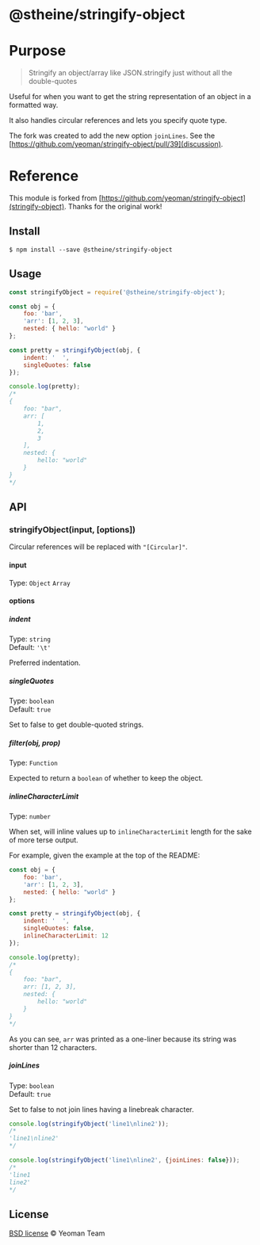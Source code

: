 # @stheine/stringify-object

<!-- toc -->

# Purpose

> Stringify an object/array like JSON.stringify just without all the double-quotes

Useful for when you want to get the string representation of an object in a formatted way.

It also handles circular references and lets you specify quote type.

The fork was created to add the new option `joinLines`.
See the [https://github.com/yeoman/stringify-object/pull/39](discussion).

# Reference

This module is forked from [https://github.com/yeoman/stringify-object](stringify-object).
Thanks for the original work!

## Install

```
$ npm install --save @stheine/stringify-object
```

## Usage

```js
const stringifyObject = require('@stheine/stringify-object');

const obj = {
	foo: 'bar',
	'arr': [1, 2, 3],
	nested: { hello: "world" }
};

const pretty = stringifyObject(obj, {
	indent: '  ',
	singleQuotes: false
});

console.log(pretty);
/*
{
	foo: "bar",
	arr: [
		1,
		2,
		3
	],
	nested: {
		hello: "world"
	}
}
*/
```


## API

### stringifyObject(input, [options])

Circular references will be replaced with `"[Circular]"`.

#### input

Type: `Object` `Array`

#### options

##### indent

Type: `string`<br>
Default: `'\t'`

Preferred indentation.

##### singleQuotes

Type: `boolean`<br>
Default: `true`

Set to false to get double-quoted strings.

##### filter(obj, prop)

Type: `Function`

Expected to return a `boolean` of whether to keep the object.

##### inlineCharacterLimit

Type: `number`

When set, will inline values up to `inlineCharacterLimit` length for the sake of more terse output.

For example, given the example at the top of the README:

```js
const obj = {
	foo: 'bar',
	'arr': [1, 2, 3],
	nested: { hello: "world" }
};

const pretty = stringifyObject(obj, {
	indent: '  ',
	singleQuotes: false,
	inlineCharacterLimit: 12
});

console.log(pretty);
/*
{
	foo: "bar",
	arr: [1, 2, 3],
	nested: {
		hello: "world"
	}
}
*/
```

As you can see, `arr` was printed as a one-liner because its string was shorter than 12 characters.

##### joinLines

Type: `boolean`<br>
Default: `true`

Set to false to not join lines having a linebreak character.

```js
console.log(stringifyObject('line1\nline2'));
/*
'line1\nline2'
*/

console.log(stringifyObject('line1\nline2', {joinLines: false}));
/*
'line1
line2'
*/
```

## License

[BSD license](http://opensource.org/licenses/bsd-license.php) © Yeoman Team

